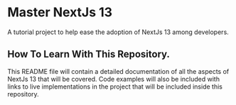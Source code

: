 # Master NextJs 13
A tutorial project to help ease the adoption of NextJs 13 among developers.

## How To Learn With This Repository.

This README file will contain a detailed documentation of all the aspects of NextJs 13 that will be covered. Code examples will also be included with links to live implementations in the project that will be included inside this repository.
